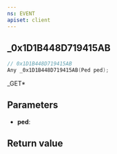 ```yaml
---
ns: EVENT
apiset: client
---
```

## _0x1D1B448D719415AB

```c
// 0x1D1B448D719415AB
Any _0x1D1B448D719415AB(Ped ped);
```

_GET*

## Parameters
* **ped**:

## Return value